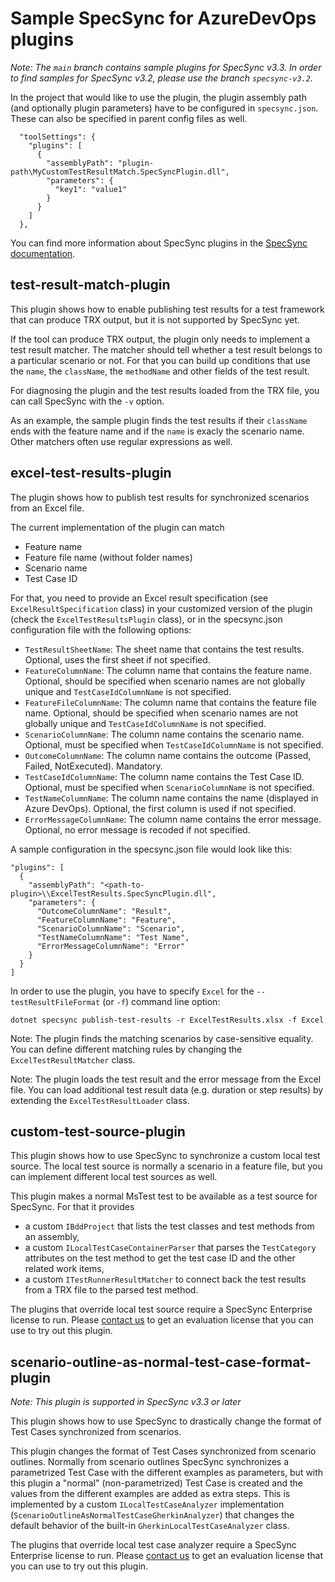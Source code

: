 # Sample SpecSync for AzureDevOps plugins

_Note: The `main` branch contains sample plugins for SpecSync v3.3. In order to find samples for SpecSync v3.2, please use the branch `specsync-v3.2`._

In the project that would like to use the plugin, the plugin assembly path (and optionally plugin parameters)
have to be configured in `specsync.json`. These can also be specified in parent config files as well.

```
  "toolSettings": {
    "plugins": [
      {
        "assemblyPath": "plugin-path\MyCustomTestResultMatch.SpecSyncPlugin.dll",
        "parameters": {
          "key1": "value1"
        }
      }
    ] 
  },
```

You can find more information about SpecSync plugins in the [SpecSync documentation](https://speclink.me/specsync-plugins).

## test-result-match-plugin

This plugin shows how to enable publishing test results for a test framework that can 
produce TRX output, but it is not supported by SpecSync yet.

If the tool can produce TRX output, the plugin only needs to implement a test result matcher.
The matcher should tell whether a test result belongs to a particular scenario or not. For that 
you can build up conditions that use the `name`, the `className`, the `methodName` and other fields 
of the test result.

For diagnosing the plugin and the test results loaded from the TRX file, you can call SpecSync with the
`-v` option.

As an example, the sample plugin finds the test results if their `className` ends with the feature name and 
if the `name` is exacly the scenario name. Other matchers often use regular expressions as well.

## excel-test-results-plugin

The plugin shows how to publish test results for synchronized scenarios from an Excel file.

The current implementation of the plugin can match

* Feature name
* Feature file name (without folder names)
* Scenario name
* Test Case ID

For that, you need to provide an Excel result specification (see `ExcelResultSpecification` class) in your customized version of the plugin (check the `ExcelTestResultsPlugin` class), 
or in the specsync.json configuration file with the following options:

* `TestResultSheetName`: The sheet name that contains the test results. Optional, uses the first sheet if not specified.
* `FeatureColumnName`: The column name that contains the feature name. Optional, should be specified when scenario names are not globally unique and `TestCaseIdColumnName` is not specified.
* `FeatureFileColumnName`: The column name that contains the feature file name. Optional, should be specified when scenario names are not globally unique and `TestCaseIdColumnName` is not specified.
* `ScenarioColumnName`: The column name contains the scenario name. Optional, must be specified when `TestCaseIdColumnName` is not specified.
* `OutcomeColumnName`: The column name contains the outcome (Passed, Failed, NotExecuted). Mandatory.
* `TestCaseIdColumnName`: The column name contains the Test Case ID. Optional, must be specified when `ScenarioColumnName` is not specified.
* `TestNameColumnName`: The column name contains the name (displayed in Azure DevOps). Optional, the first column is used if not specified.
* `ErrorMessageColumnName`: The column name contains the error message. Optional, no error message is recoded if not specified.

A sample configuration in the specsync.json file would look like this:

```
"plugins": [
  {
    "assemblyPath": "<path-to-plugin>\\ExcelTestResults.SpecSyncPlugin.dll",
    "parameters": {
      "OutcomeColumnName": "Result",
      "FeatureColumnName": "Feature",
      "ScenarioColumnName": "Scenario",
      "TestNameColumnName": "Test Name",
      "ErrorMessageColumnName": "Error"
    }
  }
]
```

In order to use the plugin, you have to specify `Excel` for the `--testResultFileFormat` (or `-f`) command line option:

```
dotnet specsync publish-test-results -r ExcelTestResults.xlsx -f Excel
```

Note: The plugin finds the matching scenarios by case-sensitive equality. You can define different matching rules by changing the `ExcelTestResultMatcher` class.

Note: The plugin loads the test result and the error message from the Excel file. You can load additional test result data (e.g. duration or step results) by extending the `ExcelTestResultLoader` class.

## custom-test-source-plugin

This plugin shows how to use SpecSync to synchronize a custom local test source. The local test source 
is normally a scenario in a feature file, but you can implement different local test sources as well.

This plugin makes a normal MsTest test to be available as a test source for SpecSync. For that it provides 

* a custom `IBddProject` that lists the test classes and test methods from an assembly,
* a custom `ILocalTestCaseContainerParser` that parses the `TestCategory` attributes on the test method to get the test case ID and the other related work items,
* a custom `ITestRunnerResultMatcher` to connect back the test results from a TRX file to the parsed test method.

The plugins that override local test source require a SpecSync Enterprise license to run. Please [contact us](https://specsolutions.gitbook.io/specsync/contact/specsync-support) to get an evaluation license that you can use to try out this plugin.

## scenario-outline-as-normal-test-case-format-plugin

_Note: This plugin is supported in SpecSync v3.3 or later_

This plugin shows how to use SpecSync to drastically change the format of 
Test Cases synchronized from scenarios. 

This plugin changes the format of Test Cases synchronized from scenario 
outlines. Normally from scenario outlines SpecSync synchronizes a parametrized 
Test Case with the different examples as parameters, but with this plugin a 
"normal" (non-parametrized) Test Case is created and the values from the 
different examples are added as extra steps. This is implemented by a custom
`ILocalTestCaseAnalyzer` implementation (`ScenarioOutlineAsNormalTestCaseGherkinAnalyzer`)
that changes the default behavior of the built-in `GherkinLocalTestCaseAnalyzer`
class.

The plugins that override local test case analyzer require a SpecSync 
Enterprise license to run. Please [contact us](https://specsolutions.gitbook.io/specsync/contact/specsync-support) 
to get an evaluation license that you can use to try out this plugin.
